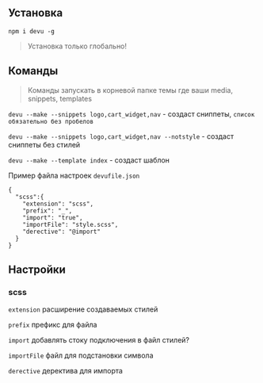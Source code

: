 ## Установка

`npm i devu -g`

> Установка только глобально!

## Команды

> Команды запускать в корневой папке темы где ваши media, snippets, templates

`devu --make --snippets logo,cart_widget,nav` - создаст сниппеты, `список обязательно без пробелов`

`devu --make --snippets logo,cart_widget,nav --notstyle` - создаст сниппеты без стилей

`devu --make --template index` - создаст шаблон

Пример файла настроек `devufile.json`
```
{
  "scss":{
    "extension": "scss",
    "prefix": "_",
    "import": "true",
    "importFile": "style.scss",
    "derective": "@import"
  }
}
```
## Настройки

### scss

`extension` расширение создаваемых стилей

`prefix` префикс для файла

`import` добавлять стоку подключения в файл стилей?

`importFile` файл для подстановки символа

`derective` деректива для импорта
